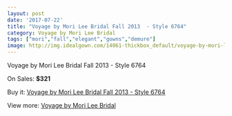 ```yaml
---
layout: post
date: '2017-07-22'
title: "Voyage by Mori Lee Bridal Fall 2013  - Style 6764"
category: Voyage by Mori Lee Bridal
tags: ["mori","fall","elegant","gowns","demure"]
image: http://img.idealgown.com/14061-thickbox_default/voyage-by-mori-lee-bridal-fall-2013-style-6764.jpg
---
```

Voyage by Mori Lee Bridal Fall 2013  - Style 6764

On Sales: **$321**
<a href="https://www.idealgown.com/en/voyage-by-mori-lee-bridal/5668-voyage-by-mori-lee-bridal-fall-2013-style-6764.html"><amp-img layout="responsive" width="600" height="600" src="//img.idealgown.com/14061-thickbox_default/voyage-by-mori-lee-bridal-fall-2013-style-6764.jpg" alt="Voyage by Mori Lee Bridal Fall 2013  - Style 6764 0" /></a>
<a href="https://www.idealgown.com/en/voyage-by-mori-lee-bridal/5668-voyage-by-mori-lee-bridal-fall-2013-style-6764.html"><amp-img layout="responsive" width="600" height="600" src="//img.idealgown.com/14063-thickbox_default/voyage-by-mori-lee-bridal-fall-2013-style-6764.jpg" alt="Voyage by Mori Lee Bridal Fall 2013  - Style 6764 1" /></a>
<a href="https://www.idealgown.com/en/voyage-by-mori-lee-bridal/5668-voyage-by-mori-lee-bridal-fall-2013-style-6764.html"><amp-img layout="responsive" width="600" height="600" src="//img.idealgown.com/14062-thickbox_default/voyage-by-mori-lee-bridal-fall-2013-style-6764.jpg" alt="Voyage by Mori Lee Bridal Fall 2013  - Style 6764 2" /></a>

Buy it: [Voyage by Mori Lee Bridal Fall 2013  - Style 6764](https://www.idealgown.com/en/voyage-by-mori-lee-bridal/5668-voyage-by-mori-lee-bridal-fall-2013-style-6764.html "Voyage by Mori Lee Bridal Fall 2013  - Style 6764")

View more: [Voyage by Mori Lee Bridal](https://www.idealgown.com/en/83-voyage-by-mori-lee-bridal "Voyage by Mori Lee Bridal")